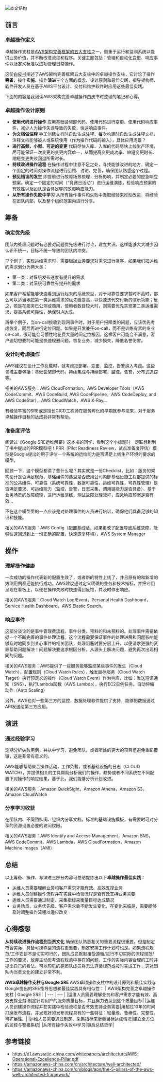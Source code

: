 ![本文结构](https://upload-images.jianshu.io/upload_images/12276783-18e2f35ad12d86e9.png)

## 前言

### 卓越操作定义
卓越操作支柱是[AWS架构完善框架的五大支柱](https://www.jianshu.com/p/c6675eff8b52)之一，侧重于运行和监测系统以提供业务价值，并不断改进流程和程序。关键主题包括：管理和自动化变更、响应事件以及定义标准以成功管理日常操作。

这份[白皮书](https://d1.awsstatic-china.com/whitepapers/architecture/AWS-Operational-Excellence-Pillar.pdf)阐述了AWS架构完善框架五大支柱中的卓越操作支柱，它讨论了操作**筹备**、操作**实施**、操作**演进**三个方面的概念、设计原则和最佳实践，指导架构师、软件开发人员在基于AWS平台设计、交付和维护软件时应用这些最佳实践。

下面的内容是我阅读AWS架构完善卓越操作白皮书时整理的笔记和心得。

###  卓越操作设计原则
* **使用代码进行操作**
应用基础设施即代码、使用代码进行变更、使用代码响应事件，减少人为操作失误导致的失败，快速响应事件。
* **为文档做注释**
手工创建文档时自动生成注释、每次构建时自动生成注释文档，注释文档能够被人或系统使用（作为操作代码的输入），具体应用场景？
* **进行高频、小型、可逆的变更**
代码尽快入库、入库的代码尽快上线生产环境，尽可能保证一次变更的变更内容单一，从而提高变更成功率、缩短变更时长、缩短变更失败回退所需时长。
* **持续改进操作流程**
在操作过程中注意不足之处，寻找能够改进的地方，确定一个固定的时间对操作流程进行回顾、讨论、完善，确保团队熟悉这个过程。
* **预见错误的发生**
即提前进行故障场景梳理，分析影响，并制定必要的应急响应预案，确定一个固定的时间（“竞赛日活动”）进行运维演练，检验响应预案的有效性以及团队是否具足够的故障响应能力。
* **从所有操作失败中学习**
从所有操作事件和失败中汲取经验来推动改进，将经验在团队内部，以及整个组织范围内进行分享。

## 筹备
### 确定优先级
团队内处理问题时有必要对问题优先级进行讨论，建立共识。这样能够大大减少因认识不统一，目标不统一导致的团队内冲突。

举个例子，实现运维需求时，需要根据业务要求对需求进行排序，如果我们把运维的需求划分为两大类：
* 第一类：对系统发布速度有提升的需求
* 第二类：对系统可靠性有提升的需求

如果客户希望能够快速看到运行起来的系统原型，对于可靠性要求暂时不高时，那么可以适当地把第一类运维需求的优先级提高，以快速迭代交付新的演示功能；反之，若是在服务已公测或商用，使用者数目较大时，则需要优先实现第二类运维需求，提高系统可靠性，确保SLA达成。

再举个例子，当on-call接收到现网事件时，对于用户报障类的问题，应该优先考虑恢复，而后再进行定位问题。如果是开发兼任on-call，而不是训练有素的专业on-call，很可能会习惯性地花费大量时间定位根因。这样客户可能会不满意，客户迫切想要的可能是快速规避问题，恢复业务，减少损失，降低名誉伤害。

### 设计时考虑操作
AWS建议在设计工作负载时，就考虑把部署、变更、监控，告警纳入考虑。这些领域主要包括：基础设施即代码，持续集成与持续部署，监控，告警，分布式追踪等。

相关的AWS服务：AWS CloudFormation，AWS Developer Tools（AWS CodeCommit、AWS CodeBuild, AWS CodePipeline，AWS CodeDeploy, and AWS CodeStar），AWS CloudWatch，AWS X-Ray…

有经验丰富的SRE或是擅长CICD工程师在服务孵化的早期就参与进来，对于服务卓越操作目标的达成将非常有帮助。

### 准备度评估
阅读过《Google SRE运维解密》这本书的同学，看到这个小标题时一定联想到到了书中提出的PRR模型吧！PRR（Pilot Readiness Review，试点准备度评估）模型是Google提出的用于评估一个系统的运维能力是否满足上线生产环境的要求的模型。

回顾一下，这个模型都讲了些什么呢？其实就是一份Checklist，比如：服务的架构设计是否满足规范、基础组件的选型是否使用公司内部基础设施工程部提供的标准的公共组件、可靠性（系统可靠性，数据可靠性，运维可靠性，可靠性管理）是否满足要求、可运维能力（监控，告警，日志采集，调用链能力是否具备）、基于业务场景的故障梳理，进行运维演练，测试故障处理流程，应急响应预案是否有效…

不在这个模型里的一点应该是对处理事件的人员进行培训，确保他们具备足够的知识和技能。

相关的AWS服务：AWS Config（配置基线话，如果更改了配置导致系统故障，能够快速回退到上一份正确的配置，快速恢复环境），AWS System Manager

## 操作
### 理解操作健康
一次成功的操作代表新的配置生效了，或者新的特性上线了，并且原有的和新增的拨测用例都还能执行成功。AWS建议通过定义明确的业务和技术指标，并把它们呈现在看板上，以便在操作失败时快速得到反馈，并及时作出响应。

相关的AWS服务：Cloud Watch Log/Event，Personal Health Dashboard，Service Health Dashboard，AWS Elastic Search。

### 响应事件
这部分谈论的是事件管理费流程。事件分类，预料的和未预料的。处理事件需要依据一个不断完善的事件处理流程。这个流程需要保证事件的处理进展和问题影响能够及时地同步到关心事件的相关团队，处理阻塞时要分层上升，以便请求更强的资源帮助问题解决！问题解决要追求根因分析，从源头上解决问题，避免再次出现相同的问题。

相关的AWS服务：AWS提供了一些服务能够监控某些事件的发生（Cloud Watch），配置规则（Cloud Watch Rules），触发目标服务（Cloud Watch Target）执行预定义的操作（Cloud Watch Event）作为响应，比如：发送短讯通知（SNS），执行Lambda函数（AWS Lambda），执行EC2实例任务，自动伸缩动作（Auto Scaling）

另外，AWS也对一些第三方的监控，数据处理软件提供了支持，能够把数据通过API发送给第三方应用。

## 演进
### 通过经验学习

定期分析失败用例，并从中学习，避免团队，或者所处的更大的项目组避免重蹈覆辙，这是非常有意义的。

AWS能够帮助聚合操作活动，工作负载，或者基础设施的日志（CLOUD WATCH），并提供相关的工具帮助分析我们的操作，趋势或者不同系统在不同配置下对操作的响应结果，基于此，我们能够分析计划改进。

相关的AWS服务：Amazon QuickSight，Amazon Athena，Amazon S3，Amazon CloudWatch

### 分享学习收获
在团队内、不同团队间、组织内分享文档，标准的基础设施模板，有需要时可对分享的资源设置必要的访问权限。

相关的AWS服务：AWS Identity and Access Management，Amazon SNS，AWS CodeCommit，AWS Lambda，AWS CloudFormation，Amazon Machine Images（AMI）

## 总结
以上筹备、操作、与演进三部分内容可总结提炼出以下**卓越操作最佳实践**：
* 运维人员需要理解业务和客户需求才能有效、高效支撑业务
* 运维人员创建操作流程并在实践中检验流程是否有效支持业务需要
* 运维人员需要通过制定、采集指标来衡量目标达成情况
* 业务场景、业务优先级、客户需求会不断发生变化，在变化来临是，需要能够及时调整操作流程以适应改变

## 心得感想
**从持续改进操作流程到当责文化**
确保团队熟悉相关的重要流程很重要，但是制定符合实际、具备可操作型的流程更重要，制定安排工作计划时也是。如果流程规范/工作安排不是切实可行的，团队成员默默接受遵循/进行不切实际的流程规范/工作的要求，放弃主动思考流程规范中存在的问题、工作的实际内容合理的工时并提出自己的看法，可以预见的是团队成员将无法遵循规范或按时完成工作，这对团队内当责文化的建立非常不利。

**AWS卓越操作支柱与Google SRE**
AWS卓越操作支柱中的设计原则和最佳实践与Google提出的SRE指导思想和最佳实践具有相似性：
| AWS架构完善之卓越操作支柱 | Google SRE |
| --- | --- |
|运维人员需要理解业务和客户需求才能有效、高效支撑业务|制定针对用户的服务质量目标，并且努力去达到这个质量目标|
|运维人员创建操作流程并在实践中检验流程是否有效支持业务需要|用超过10年的时间打磨发布流程，并发现好的发布流程具有的一些特征：轻量级、鲁棒性、完整性、可扩展性...|
|运维人员需要通过制定、采集指标来衡量目标达成情况|建立全方位的监控与警报系统|
|从所有操作失败中学习|事后总结哲学|

## 参考链接
* https://d1.awsstatic-china.com/whitepapers/architecture/AWS-Operational-Excellence-Pillar.pdf
* https://amazonaws-china.com/cn/architecture/well-architected/
* https://amazonaws-china.com/cn/blogs/apn/the-5-pillars-of-the-aws-well-architected-framework/
